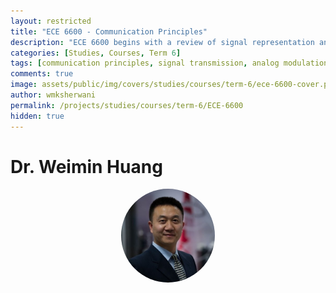 ```yaml
---
layout: restricted
title: "ECE 6600 - Communication Principles"
description: "ECE 6600 begins with a review of signal representation and analysis and includes distortionless signal transmission, analog modulation (AM, FM, and PM), super-heterodyne receiver, sampling theorem, pulse amplitude modulation (PAM), pulse code modulation (PCM), and delta modulation."
categories: [Studies, Courses, Term 6]
tags: [communication principles, signal transmission, analog modulation, sampling theorem, pam, pcm, delta modulation]
comments: true
image: assets/public/img/covers/studies/courses/term-6/ece-6600-cover.png
author: wmksherwani
permalink: /projects/studies/courses/term-6/ECE-6600
hidden: true
---
```


# Dr. Weimin Huang

<html lang="en">
    <div style="display: flex; justify-content: space-around; align-items: center;">
        <div style="text-align: center;">
            <img src="assets/public/img/people/Weimin Huang.png" alt="Weimin Huang" style="width: 150px; object-fit: cover; border-radius: 50%;">
        </div>
    </div>
</html>

<!-- <html lang="en">
<link href="https://cdnjs.cloudflare.com/ajax/libs/font-awesome/6.0.0-beta3/css/all.min.css" rel="stylesheet">
<div id="star-wrapper" style="margin: 0; display: flex; justify-content: center; align-items: center;">
    <div style="display: flex; justify-content: center; align-items: center; font-size: 50px;">
        <i class="fas fa-star" style="color: gold;"></i>
        <i class="fas fa-star" style="color: gold;"></i>
        <i class="fas fa-star" style="color: gold;"></i>
        <i class="fas fa-star" style="color: gold;"></i>
        <i class="fas fa-star" style="color: gold;"></i>
    </div>
</div>
</html> -->

